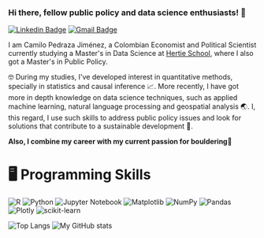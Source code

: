 ### Hi there, fellow public policy and data science enthusiasts! 👋
[![Linkedin Badge](https://img.shields.io/badge/LinkedIn-0077B5?style=for-the-badge&logo=linkedin&logoColor=white)](https://www.linkedin.com/in/camilo-pedraza-jim%C3%A9nez-67257a182/) [![Gmail Badge](https://img.shields.io/badge/Gmail-D14836?style=for-the-badge&logo=gmail&logoColor=white)](mailto:cpedrazaj97@gmail.com)

I am Camilo Pedraza Jiménez, a Colombian Economist and Political Scientist currently studying a Master's in Data Science at [Hertie School](https://www.hertie-school.org/en/), where I also got a Master's in Public Policy.

🤓 During my studies, I've developed interest in quantitative methods, specially in statistics and causal inference 📈. More recently, I have got more in depth knowledge on data science techniques, such as applied machine learning, natural language processing and geospatial analysis 🌏. I, this regard, I use such skills to address public policy issues and look for solutions that contribute to a sustainable development 🌱.

**Also, I combine my career with my current passion for bouldering**🧗

# 🖥️ Programming Skills
![R](https://img.shields.io/badge/r-%23276DC3.svg?style=for-the-badge&logo=r&logoColor=white) ![Python](https://img.shields.io/badge/python-3670A0?style=for-the-badge&logo=python&logoColor=ffdd54) ![Jupyter Notebook](https://img.shields.io/badge/jupyter-%23FA0F00.svg?style=for-the-badge&logo=jupyter&logoColor=white) ![Matplotlib](https://img.shields.io/badge/Matplotlib-%23ffffff.svg?style=for-the-badge&logo=Matplotlib&logoColor=black) ![NumPy](https://img.shields.io/badge/numpy-%23013243.svg?style=for-the-badge&logo=numpy&logoColor=white) ![Pandas](https://img.shields.io/badge/pandas-%23150458.svg?style=for-the-badge&logo=pandas&logoColor=white) ![Plotly](https://img.shields.io/badge/Plotly-%233F4F75.svg?style=for-the-badge&logo=plotly&logoColor=white) ![scikit-learn](https://img.shields.io/badge/scikit--learn-%23F7931E.svg?style=for-the-badge&logo=scikit-learn&logoColor=white)

![Top Langs](https://github-readme-stats.vercel.app/api/top-langs/?username=cpj97&hide_progress=true)
![My GitHub stats](https://github-readme-stats.vercel.app/api?username=cpj97\&rank_icon=github)

<!--
![My GitHub stats](https://github-readme-stats.vercel.app/api?username=cpj97&hide=[%22issues%22]&show_icons=true)
![Top Langs](https://github-readme-stats.vercel.app/api/top-langs/?username=cpj97&hide_progress=true)
-->




